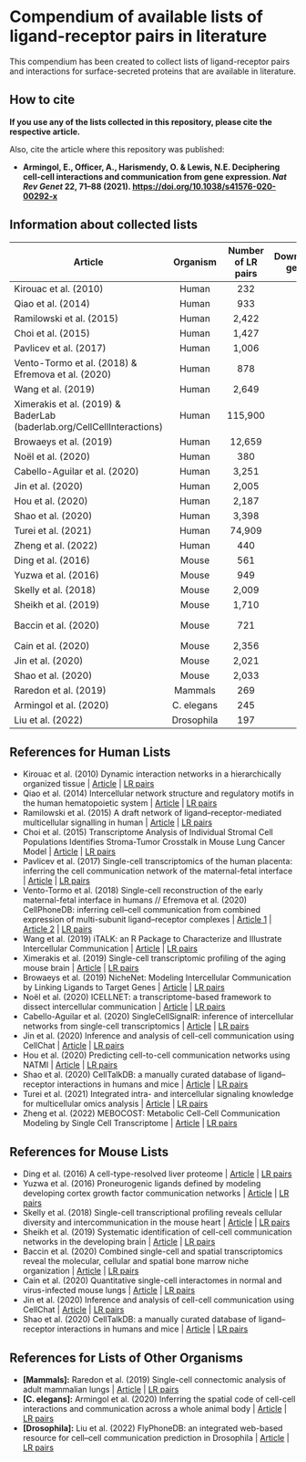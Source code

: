 # Compendium of available lists of ligand-receptor pairs in literature

This compendium has been created to collect lists of ligand-receptor pairs
and interactions for surface-secreted proteins that are available in literature.

## How to cite

**If you use any of the lists collected in this repository, please cite the
respective article.**

Also, cite the article where this repository was published: 

- **Armingol, E., Officer, A., Harismendy, O. & Lewis, N.E. Deciphering cell-cell interactions
and communication from gene expression. *Nat Rev Genet* 22, 71–88 (2021). https://doi.org/10.1038/s41576-020-00292-x**

## Information about collected lists

| Article                                                                  |  Organism  | Number of LR pairs | Downstream genes? | Protein Complexes? | Functional Annotations? | Metabolites? |     Associated Tool    |
|--------------------------------------------------------------------------|:----------:|:------------------:|:-----------------:|:------------------:|:-----------------------:|:------------:|:----------------------:|
| Kirouac et al. (2010)                                                    |    Human   |        232         |                   |                    |                         |              |                        |
| Qiao et al. (2014)                                                       |    Human   |        933         |                   |                    |                         |              |                        |
| Ramilowski et al. (2015)                                                 |    Human   |       2,422        |                   |                    |                         |              |                        |
| Choi et al. (2015)                                                       |    Human   |       1,427        |                   |                    |                         |              |                        |
| Pavlicev et al. (2017)                                                   |    Human   |       1,006        |                   |                    |                         |              |                        |
| Vento-Tormo et al. (2018)   & Efremova et al. (2020)                     |    Human   |        878         |                   |          X         |                         |              |       CellPhoneDB      |
| Wang et al. (2019)                                                       |    Human   |       2,649        |                   |                    |            X            |              |          iTalk         |
| Ximerakis et al. (2019) &   BaderLab (baderlab.org/CellCellInteractions) |    Human   |      115,900       |                   |                    |                         |              |                        |
| Browaeys et al. (2019)                                                   |    Human   |       12,659       |         X         |                    |                         |              |        NicheNet        |
| Noël et al. (2020)                                                       |    Human   |        380         |                   |          X         |            X            |              |        ICELLNET        |
| Cabello-Aguilar et al. (2020)                                            |    Human   |       3,251        |                   |                    |                         |              |    SingleCellSignalR   |
| Jin et al. (2020)                                                        |    Human   |       2,005        |                   |          X         |            X            |              |        CellChat        |
| Hou et al. (2020)                                                        |    Human   |       2,187        |                   |                    |                         |              |          NATMI         |
| Shao et al. (2020)                                                       |    Human   |       3,398        |                   |                    |                         |              |                        |
| Turei et al. (2021)                                                      |    Human   |       74,909       |         X         |          X         |            X            |              |                        |
| Zheng et al. (2022)                                                      |    Human   |        440         |                   |                    |                         |       X      |        MEBOCOST        |
| Ding et al. (2016)                                                       |    Mouse   |        561         |                   |                    |                         |              |                        |
| Yuzwa et al. (2016)                                                      |    Mouse   |        949         |                   |                    |                         |              |                        |
| Skelly et al. (2018)                                                     |    Mouse   |       2,009        |                   |                    |                         |              |                        |
| Sheikh et al. (2019)                                                     |    Mouse   |       1,710        |                   |                    |                         |              |                        |
| Baccin et al. (2020)                                                     |    Mouse   |        721         |                   |          X         |            X            |              | RNA-Magnet (Algorithm) |
| Cain et al. (2020)                                                       |    Mouse   |       2,356        |                   |                    |                         |              |                        |
| Jin et al. (2020)                                                        |    Mouse   |       2,021        |                   |          X         |            X            |              |        CellChat        |
| Shao et al. (2020)                                                       |    Mouse   |       2,033        |                   |                    |                         |              |                        |
| Raredon et al. (2019)                                                    |   Mammals  |        269         |                   |                    |            X            |              |                        |
| Armingol et al. (2020)                                                   | C. elegans |        245         |                   |                    |            X            |              |        cell2cell       |
| Liu et al. (2022)                                                        | Drosophila |        197         |                   |                    |            X            |              |       FlyPhoneDB       |

## References for Human Lists

- Kirouac et al. (2010) Dynamic interaction networks in a hierarchically organized tissue
    | [Article](https://doi.org/10.1038/msb.2010.71)
    | [LR pairs](./Human/Human-2010-Kirouac-LR-pairs.xlsx)
- Qiao et al. (2014) Intercellular network structure and regulatory motifs in the human
 hematopoietic system
    | [Article](https://doi.org/10.15252/msb.20145141)
    |  [LR pairs](./Human/Human-2014-Qiao-LR-pairs.xlsx)
- Ramilowski et al. (2015) A draft network of ligand–receptor-mediated multicellular
 signalling in human
    | [Article](https://doi.org/10.1038/ncomms8866)
    | [LR pairs](./Human/Human-2015-Ramilowski-LR-pairs.txt)
- Choi et al. (2015) Transcriptome Analysis of Individual Stromal Cell Populations
 Identifies Stroma-Tumor Crosstalk in Mouse Lung Cancer Model
    | [Article](https://doi.org/10.1016/j.celrep.2015.01.040)
    | [LR pairs](./Human/Human-2015-Choi-LR-pairs.txt)
- Pavlicev et al. (2017) Single-cell transcriptomics of the human placenta: inferring
 the cell communication network of the maternal-fetal interface
    | [Article](https://doi.org/10.1101/gr.207597.116)
    | [LR pairs](./Human/Human-2017-Pavlicev-LR-pairs.xlsx)
- Vento-Tormo et al. (2018) Single-cell reconstruction of the early maternal-fetal
 interface in humans // Efremova et al. (2020) CellPhoneDB: inferring cell–cell communication
from combined expression of multi-subunit ligand–receptor complexes
    | [Article 1](https://doi.org/10.1038/s41586-018-0698-6)
    | [Article 2](https://doi.org/10.1038/s41596-020-0292-x)
    | [LR pairs](./Human/Human-2018-Vento-Tormo-LR-pairs.csv)
- Wang et al. (2019) iTALK: an R Package to Characterize and Illustrate
 Intercellular Communication
    | [Article](https://doi.org/10.1101/507871)
    | [LR pairs](./Human/Human-2019-Wang-LR-pairs.csv)
- Ximerakis et al. (2019) Single-cell transcriptomic profiling of
 the aging mouse brain
    | [Article](https://doi.org/10.1038/s41593-019-0491-3)
    | [LR pairs](./Human/Human-2019-Ximerakis-BaderLab-2017.txt.zip)
- Browaeys et al. (2019) NicheNet: Modeling Intercellular Communication
 by Linking Ligands to Target Genes
    | [Article](https://doi.org/10.1038/s41592-019-0667-5)
    | [LR pairs](./Human/Human-2019-Browaeys-LR-pairs.zip)
- Noël et al. (2020) ICELLNET: a transcriptome-based framework to
 dissect intercellular communication
    | [Article](https://doi.org/10.1101/2020.03.05.976878)
    | [LR pairs](./Human/Human-2020-Noël-LR-pairs.xlsx)
- Cabello-Aguilar et al. (2020) SingleCellSignalR: inference of intercellular networks
 from single-cell transcriptomics
    | [Article](https://doi.org/10.1093/nar/gkaa183)
    | [LR pairs](./Human/Human-2020-Cabello-Aguilar-LR-pairs.csv)
- Jin et al. (2020) Inference and analysis of cell-cell communication using CellChat
    | [Article](https://doi.org/10.1101/2020.07.21.214387) 
    | [LR pairs](./Human/Human-2020-Jin-LR-pairs.csv)
- Hou et al. (2020) Predicting cell-to-cell communication networks using NATMI
    | [Article](https://doi.org/10.1038/s41467-020-18873-z) 
    | [LR pairs](./Human/Human-2020-Hou-LR-pairs.xlsx)
- Shao et al. (2020) CellTalkDB: a manually curated database of ligand–receptor 
 interactions in humans and mice
    | [Article](https://doi.org/10.1093/bib/bbaa269) 
    | [LR pairs](./Human/Human-2020-Shao-LR-pairs.txt)
- Turei et al. (2021) Integrated intra- and intercellular signaling knowledge for
  multicellular omics analysis
    | [Article](https://doi.org/10.15252/msb.20209923) 
    | [LR pairs](./Human/Human-2021-OmniPath-Turei.zip)  
- Zheng et al. (2022) MEBOCOST: Metabolic Cell-Cell Communication Modeling by
  Single Cell Transcriptome
    | [Article](https://doi.org/10.1101/2022.05.30.494067) 
    | [LR pairs](./Human/Human-2022-Zheng-MetSensor-pairs.tsv)  
    
## References for Mouse Lists

- Ding et al. (2016) A cell-type-resolved liver proteome
    | [Article](https://doi.org/10.1074/mcp.M116.060145)
    | [LR pairs](./Mouse/Mouse-2016-Ding-LR-pairs.xlsx)
- Yuzwa et al. (2016) Proneurogenic ligands defined by
 modeling developing cortex growth factor communication networks
    | [Article](https://doi.org/10.1016/j.neuron.2016.07.037)
    | [LR pairs](./Mouse/Mouse-2016-Yuzwa-LR-pairs.xlsx)
- Skelly et al. (2018) Single-cell transcriptional profiling reveals cellular
 diversity and intercommunication in the mouse heart
    | [Article](https://doi.org/10.1016/j.celrep.2017.12.072)
    | [LR pairs](./Mouse/Mouse-2018-Skelly-LR-pairs.xlsx)
 - Sheikh et al. (2019) Systematic identification of
  cell-cell communication networks in the developing brain
    | [Article](https://doi.org/10.1016/j.isci.2019.10.026)
    | [LR pairs](./Mouse/Mouse-2019-Sheikh-LR-pairs.xlsx)
- Baccin et al. (2020) Combined single-cell and spatial transcriptomics reveal the molecular,
 cellular and spatial bone marrow niche organization
    | [Article](https://doi.org/10.1038/s41556-019-0439-6)
    | [LR pairs](./Mouse/Mouse-2020-Baccin-LR-pairs.xlsx)
 - Cain et al. (2020) Quantitative single-cell interactomes
  in normal and virus-infected mouse lungs
    | [Article](https://doi.org/10.1101/2020.02.05.936054)
    | [LR pairs](./Mouse/Mouse-2020-Cain-LR-pairs.xlsx)
- Jin et al. (2020) Inference and analysis of cell-cell communication using CellChat
    | [Article](https://doi.org/10.1101/2020.07.21.214387) 
    | [LR pairs](./Mouse/Mouse-2020-Jin-LR-pairs.csv)
- Shao et al. (2020) CellTalkDB: a manually curated database of ligand–receptor 
 interactions in humans and mice
    | [Article](https://doi.org/10.1093/bib/bbaa269) 
    | [LR pairs](./Mouse/Mouse-2020-Shao-LR-pairs.txt)

## References for Lists of Other Organisms

- **[Mammals]:** Raredon et al. (2019) Single-cell connectomic analysis of
adult mammalian lungs
    | [Article](https://doi.org/10.1126/sciadv.aaw3851)
    | [LR pairs](./Others/Mammals-2019-Raredon-LR-pairs.xlsx)
- **[C. elegans]:** Armingol et al. (2020) Inferring the spatial code of cell-cell interactions
 and communication across a whole animal body
    | [Article](https://doi.org/10.1101/2020.11.22.392217)
    | [LR pairs](./Others/Celegans-2020-Armingol-LR-pairs.xlsx)
- **[Drosophila]:** Liu et al. (2022) FlyPhoneDB: an integrated web-based resource for cell–cell
 communication prediction in Drosophila
    | [Article](https://doi.org/10.1093/genetics/iyab235)
    | [LR pairs](./Others/Drosophila-2022-Liu-LR-pairs.xlsx)